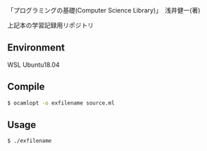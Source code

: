 「プログラミングの基礎(Computer Science Library)」　浅井健一(著)

上記本の学習記録用リポジトリ

## Environment
WSL Ubuntu18.04

## Compile
```bash
$ ocamlopt -o exfilename source.ml
```

## Usage
```bash
$ ./exfilename
```